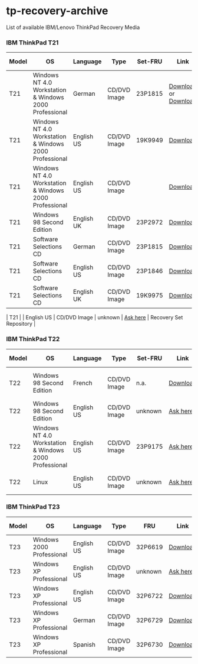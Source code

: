 # tp-recovery-archive
List of available IBM/Lenovo ThinkPad Recovery Media


### IBM ThinkPad T21
| Model | OS | Language | Type | Set-FRU | Link | Location | Additional Information |
|--|--|--|--|--|--|--|--|
| T21 | Windows NT 4.0 Workstation & Windows 2000 Professional | German | CD/DVD Image | 23P1815 | [Download](https://archive.org/details/23P1815) or [Download](https://archive.org/details/ibm-thinkpad-t21-recovery-cds-ger) | Archive.org |  |
| T21 | Windows NT 4.0 Workstation & Windows 2000 Professional | English US | CD/DVD Image | 19K9949 | [Download](https://archive.org/details/ibm-think-pad-t21-recovery-w2k-nt40-english) | Archive.org | September 2000 |
| T21 | Windows NT 4.0 Workstation & Windows 2000 Professional | English US | CD/DVD Image |  | [Download](https://archive.org/details/ibm-thinkpad-t-21-recovery-cds-english) | Archive.org | December 2000 |
| T21 | Windows 98 Second Edition | English UK | CD/DVD Image | 23P2972 | [Download](https://archive.org/details/IBMThinkpadT21MT2647RestoreDisc) | Archive.org | |
| T21 | Software Selections CD | German | CD/DVD Image | 23P1815 | [Download](https://archive.org/details/23P1815) | Archive.org |  |
| T21 | Software Selections CD | English US | CD/DVD Image | 23P1846 | [Download](https://archive.org/details/ibm-thinkpad-t21-software-selections-windows-2000-nt) | Archive.org |  |
| T21 | Software Selections CD | English UK | CD/DVD Image | 19K9975 | [Download](https://archive.org/details/IBMThinkPadT21SoftwareSelections) | Archive.org |  |



| T21 |  | English US | CD/DVD Image | unknown | [Ask here](https://forum.thinkpads.com/viewtopic.php?t=128170) | Recovery Set Repository |

### IBM ThinkPad T22
| Model | OS | Language | Type | Set-FRU | Link | Location | Additional Information |
|--|--|--|--|--|--|--|--|
| T22 | Windows 98 Second Edition | French | CD/DVD Image | n.a. | [Download](https://archive.org/details/ibm-restore-t22-fr) | Archive.org | custom made from HDD partition |
| T22 | Windows 98 Second Edition | English US | CD/DVD Image | unknown | [Ask here](https://forum.thinkpads.com/viewtopic.php?t=128170) | Recovery Set Repository |
| T22 | Windows NT 4.0 Workstation & Windows 2000 Professional| English US | CD/DVD Image | 23P9175 | [Ask here](https://forum.thinkpads.com/viewtopic.php?t=128170) | Recovery Set Repository |
| T22 | Linux | English US | CD/DVD Image | unknown | [Ask here](https://forum.thinkpads.com/viewtopic.php?t=128170) | Recovery Set Repository |

### IBM ThinkPad T23
| Model | OS | Language | Type | FRU | Link | Location | Additional Information |
|--|--|--|--|--|--|--|--|
| T23 | Windows 2000 Professional | English US | CD/DVD Image | 32P6619 | [Download](https://archive.org/details/IBMThinkPadT23Discs) | Archive.org |
| T23 | Windows XP Professional | English US | CD/DVD Image | unknown | [Ask here](https://forum.thinkpads.com/viewtopic.php?t=128170) | Recovery Set Repository | earlier version (2001-10) |
| T23 | Windows XP Professional | English US | CD/DVD Image | 32P6722 | [Download](https://archive.org/details/thinkpad-t-23-win-xp-restore) | Archive.org | later version (2002-03) |
| T23 | Windows XP Professional | German | CD/DVD Image | 32P6729 | [Download](https://archive.org/details/32P6729) | Archive.org |
| T23 | Windows XP Professional | Spanish | CD/DVD Image | 32P6730 | [Download](https://archive.org/details/t-23-wxp-32-p-7296) | Archive.org |

